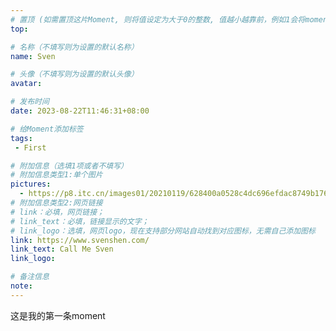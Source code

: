 ```yaml
---
# 置顶 (如需置顶这片Moment, 则将值设定为大于0的整数, 值越小越靠前，例如1会将moment放在最顶端)
top: 

# 名称（不填写则为设置的默认名称）
name: Sven

# 头像（不填写则为设置的默认头像）
avatar:

# 发布时间
date: 2023-08-22T11:46:31+08:00

# 给Moment添加标签
tags:
 - First

# 附加信息（选填1项或者不填写）
# 附加信息类型1:单个图片
pictures:
  - https://p8.itc.cn/images01/20210119/628400a0528c4dc696efdac8749b176d.jpeg
# 附加信息类型2:网页链接
# link：必填，网页链接；
# link_text：必填，链接显示的文字；
# link_logo：选填，网页logo，现在支持部分网站自动找到对应图标，无需自己添加图标
link: https://www.svenshen.com/
link_text: Call Me Sven
link_logo: 

# 备注信息
note:
---
```


<!-- 下面开始写正文 -->
这是我的第一条moment
